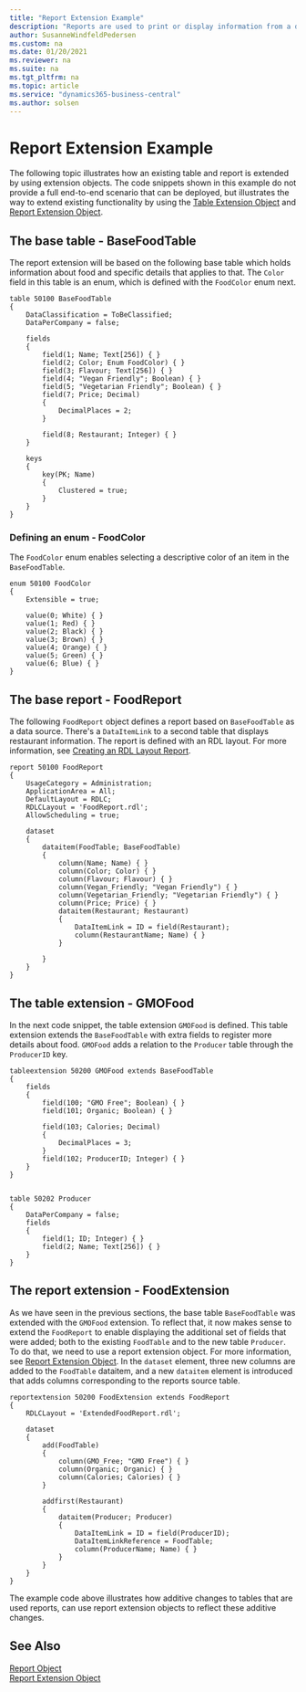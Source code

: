 ```yaml
---
title: "Report Extension Example"
description: "Reports are used to print or display information from a database."
author: SusanneWindfeldPedersen
ms.custom: na
ms.date: 01/20/2021
ms.reviewer: na
ms.suite: na
ms.tgt_pltfrm: na
ms.topic: article
ms.service: "dynamics365-business-central"
ms.author: solsen
---
```


# Report Extension Example

The following topic illustrates how an existing table and report is extended by using extension objects. The code snippets shown in this example do not provide a full end-to-end scenario that can be deployed, but illustrates the way to extend existing functionality by using the [Table Extension Object](devenv-table-ext-object.md) and [Report Extension Object](devenv-report-ext-object.md).

## The base table - BaseFoodTable

The report extension will be based on the following base table which holds information about food and specific details that applies to that. The `Color` field in this table is an enum, which is defined with the `FoodColor` enum next.

```al
table 50100 BaseFoodTable
{
    DataClassification = ToBeClassified;
    DataPerCompany = false;

    fields
    {
        field(1; Name; Text[256]) { }
        field(2; Color; Enum FoodColor) { }
        field(3; Flavour; Text[256]) { }
        field(4; "Vegan Friendly"; Boolean) { }
        field(5; "Vegetarian Friendly"; Boolean) { }
        field(7; Price; Decimal)
        {
            DecimalPlaces = 2;
        }

        field(8; Restaurant; Integer) { }
    }

    keys
    {
        key(PK; Name)
        {
            Clustered = true;
        }
    }
}
```

### Defining an enum - FoodColor

The `FoodColor` enum enables selecting a descriptive color of an item in the `BaseFoodTable`.

```al
enum 50100 FoodColor
{
    Extensible = true;

    value(0; White) { }
    value(1; Red) { }
    value(2; Black) { }
    value(3; Brown) { }
    value(4; Orange) { }
    value(5; Green) { }
    value(6; Blue) { }
}
```

## The base report - FoodReport

The following `FoodReport` object defines a report based on `BaseFoodTable` as a data source. There's a `DataItemLink` to a second table that displays restaurant information. The report is defined with an RDL layout. For more information, see [Creating an RDL Layout Report](devenv-howto-rdl-report-layout.md).

```al
report 50100 FoodReport
{
    UsageCategory = Administration;
    ApplicationArea = All;
    DefaultLayout = RDLC;
    RDLCLayout = 'FoodReport.rdl';
    AllowScheduling = true;

    dataset
    {
        dataitem(FoodTable; BaseFoodTable)
        {
            column(Name; Name) { }
            column(Color; Color) { }
            column(Flavour; Flavour) { }
            column(Vegan_Friendly; "Vegan Friendly") { }
            column(Vegetarian_Friendly; "Vegetarian Friendly") { }
            column(Price; Price) { }
            dataitem(Restaurant; Restaurant)
            {
                DataItemLink = ID = field(Restaurant);
                column(RestaurantName; Name) { }
            }

        }
    }
}
```

## The table extension - GMOFood

In the next code snippet, the table extension `GMOFood` is defined. This table extension extends the `BaseFoodTable` with extra fields to register more details about food. `GMOFood` adds a relation to the `Producer` table through the `ProducerID` key.

```al
tableextension 50200 GMOFood extends BaseFoodTable
{
    fields
    {
        field(100; "GMO Free"; Boolean) { }
        field(101; Organic; Boolean) { }

        field(103; Calories; Decimal)
        {
            DecimalPlaces = 3;
        }
        field(102; ProducerID; Integer) { }
    }
}


table 50202 Producer
{
    DataPerCompany = false;
    fields
    {
        field(1; ID; Integer) { }
        field(2; Name; Text[256]) { }
    }
}
```

## The report extension - FoodExtension

As we have seen in the previous sections, the base table `BaseFoodTable` was extended with the `GMOFood` extension. To reflect that, it now makes sense to extend the `FoodReport` to enable displaying the additional set of fields that were added; both to the existing `FoodTable` and to the new table `Producer`. To do that, we need to use a report extension object. For more information, see [Report Extension Object](devenv-report-ext-object.md). In the `dataset` element, three new columns are added to the `FoodTable` dataitem, and a new `dataitem` element is introduced that adds columns corresponding to the reports source table.


```al
reportextension 50200 FoodExtension extends FoodReport
{
    RDLCLayout = 'ExtendedFoodReport.rdl';

    dataset
    {
        add(FoodTable)
        {
            column(GMO_Free; "GMO Free") { }
            column(Organic; Organic) { }
            column(Calories; Calories) { }
        }

        addfirst(Restaurant)
        {
            dataitem(Producer; Producer)
            {
                DataItemLink = ID = field(ProducerID);
                DataItemLinkReference = FoodTable;
                column(ProducerName; Name) { }
            }
        }
    }
}
```

The example code above illustrates how additive changes to tables that are used reports, can use report extension objects to reflect these additive changes.

## See Also

[Report Object](devenv-report-object.md)  
[Report Extension Object](devenv-report-ext-object.md)